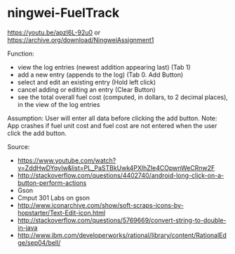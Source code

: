 # ningwei-FuelTrack
https://youtu.be/apzI6L-92u0 or https://archive.org/download/NingweiAssignment1

Function:
- view the log entries (newest addition appearing last) (Tab 1)
- add a new entry (appends to the log) (Tab 0. Add Button)
- select and edit an existing entry (Hold left click)
- cancel adding or editing an entry (Clear Button)
- see the total overall fuel cost (computed, in dollars, to 2 decimal places), in the view of the log entries

Assumption: User will enter all data before clicking the add button.
Note: App crashes if fuel unit cost and fuel cost are not entered when the user click the add button. 

Source:
- https://www.youtube.com/watch?v=ZddHwDYqyIw&list=PL_PaSTBkUwk4PXlhZIe4COpwnWeCRnw2F
- http://stackoverflow.com/questions/4402740/android-long-click-on-a-button-perform-actions
- Gson
- Cmput 301 Labs on gson 
- http://www.iconarchive.com/show/soft-scraps-icons-by-hopstarter/Text-Edit-icon.html
- http://stackoverflow.com/questions/5769669/convert-string-to-double-in-java
- http://www.ibm.com/developerworks/rational/library/content/RationalEdge/sep04/bell/

